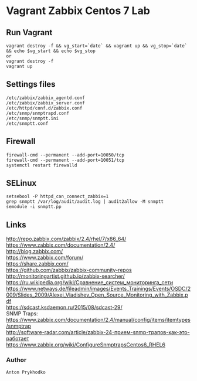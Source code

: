 Vagrant Zabbix Centos 7 Lab
===========================
Run Vagrant
-----------

    vagrant destroy -f && vg_start=`date` && vagrant up && vg_stop=`date` && echo $vg_start && echo $vg_stop  
    or  
    vagrant destroy -f  
    vagrant up

Settings files
--------------

    /etc/zabbix/zabbix_agentd.conf  
    /etc/zabbix/zabbix_server.conf  
    /etc/httpd/conf.d/zabbix.conf
    /etc/snmp/snmptrapd.conf
    /etc/snmp/snmptt.ini
    /etc/snmptt.conf  


Firewall
--------

    firewall-cmd --permanent --add-port=10050/tcp  
    firewall-cmd --permanent --add-port=10051/tcp  
    systemctl restart firewalld

SELinux
-------

    setsebool -P httpd_can_connect_zabbix=1
    grep snmptt /var/log/audit/audit.log | audit2allow -M snmptt
    semodule -i snmptt.pp

Links
-------------

http://repo.zabbix.com/zabbix/2.4/rhel/7/x86_64/  
https://www.zabbix.com/documentation/2.4/  
http://blog.zabbix.com/  
https://www.zabbix.com/forum/  
https://share.zabbix.com/  
https://github.com/zabbix/zabbix-community-repos  
http://monitoringartist.github.io/zabbix-searcher/  
https://ru.wikipedia.org/wiki/Сравнение_систем_мониторинга_сети  
https://www.netways.de/fileadmin/images/Events_Trainings/Events/OSDC/2009/Slides_2009/Alexei_Vladishev_Open_Source_Monitoring_with_Zabbix.pdf  
https://sdcast.ksdaemon.ru/2015/08/sdcast-29/  
SNMP Traps:  
https://www.zabbix.com/documentation/2.4/manual/config/items/itemtypes/snmptrap  
http://software-radar.com/article/zabbix-24-прием-snmp-трапов-как-это-работает  
https://www.zabbix.org/wiki/ConfigureSnmptrapsCentos6_RHEL6  

### Author
	Anton Prykhodko

